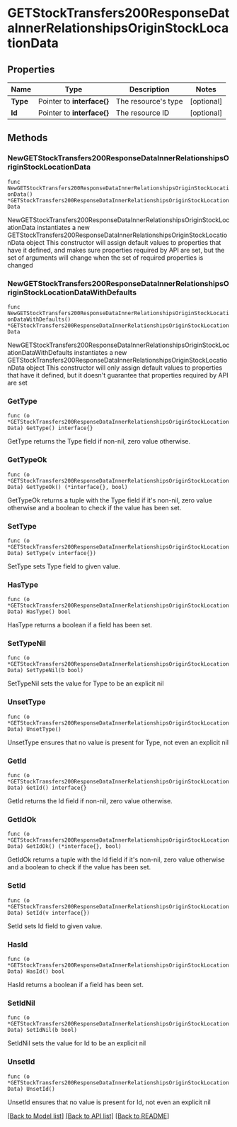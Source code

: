 # GETStockTransfers200ResponseDataInnerRelationshipsOriginStockLocationData

## Properties

Name | Type | Description | Notes
------------ | ------------- | ------------- | -------------
**Type** | Pointer to **interface{}** | The resource&#39;s type | [optional] 
**Id** | Pointer to **interface{}** | The resource ID | [optional] 

## Methods

### NewGETStockTransfers200ResponseDataInnerRelationshipsOriginStockLocationData

`func NewGETStockTransfers200ResponseDataInnerRelationshipsOriginStockLocationData() *GETStockTransfers200ResponseDataInnerRelationshipsOriginStockLocationData`

NewGETStockTransfers200ResponseDataInnerRelationshipsOriginStockLocationData instantiates a new GETStockTransfers200ResponseDataInnerRelationshipsOriginStockLocationData object
This constructor will assign default values to properties that have it defined,
and makes sure properties required by API are set, but the set of arguments
will change when the set of required properties is changed

### NewGETStockTransfers200ResponseDataInnerRelationshipsOriginStockLocationDataWithDefaults

`func NewGETStockTransfers200ResponseDataInnerRelationshipsOriginStockLocationDataWithDefaults() *GETStockTransfers200ResponseDataInnerRelationshipsOriginStockLocationData`

NewGETStockTransfers200ResponseDataInnerRelationshipsOriginStockLocationDataWithDefaults instantiates a new GETStockTransfers200ResponseDataInnerRelationshipsOriginStockLocationData object
This constructor will only assign default values to properties that have it defined,
but it doesn't guarantee that properties required by API are set

### GetType

`func (o *GETStockTransfers200ResponseDataInnerRelationshipsOriginStockLocationData) GetType() interface{}`

GetType returns the Type field if non-nil, zero value otherwise.

### GetTypeOk

`func (o *GETStockTransfers200ResponseDataInnerRelationshipsOriginStockLocationData) GetTypeOk() (*interface{}, bool)`

GetTypeOk returns a tuple with the Type field if it's non-nil, zero value otherwise
and a boolean to check if the value has been set.

### SetType

`func (o *GETStockTransfers200ResponseDataInnerRelationshipsOriginStockLocationData) SetType(v interface{})`

SetType sets Type field to given value.

### HasType

`func (o *GETStockTransfers200ResponseDataInnerRelationshipsOriginStockLocationData) HasType() bool`

HasType returns a boolean if a field has been set.

### SetTypeNil

`func (o *GETStockTransfers200ResponseDataInnerRelationshipsOriginStockLocationData) SetTypeNil(b bool)`

 SetTypeNil sets the value for Type to be an explicit nil

### UnsetType
`func (o *GETStockTransfers200ResponseDataInnerRelationshipsOriginStockLocationData) UnsetType()`

UnsetType ensures that no value is present for Type, not even an explicit nil
### GetId

`func (o *GETStockTransfers200ResponseDataInnerRelationshipsOriginStockLocationData) GetId() interface{}`

GetId returns the Id field if non-nil, zero value otherwise.

### GetIdOk

`func (o *GETStockTransfers200ResponseDataInnerRelationshipsOriginStockLocationData) GetIdOk() (*interface{}, bool)`

GetIdOk returns a tuple with the Id field if it's non-nil, zero value otherwise
and a boolean to check if the value has been set.

### SetId

`func (o *GETStockTransfers200ResponseDataInnerRelationshipsOriginStockLocationData) SetId(v interface{})`

SetId sets Id field to given value.

### HasId

`func (o *GETStockTransfers200ResponseDataInnerRelationshipsOriginStockLocationData) HasId() bool`

HasId returns a boolean if a field has been set.

### SetIdNil

`func (o *GETStockTransfers200ResponseDataInnerRelationshipsOriginStockLocationData) SetIdNil(b bool)`

 SetIdNil sets the value for Id to be an explicit nil

### UnsetId
`func (o *GETStockTransfers200ResponseDataInnerRelationshipsOriginStockLocationData) UnsetId()`

UnsetId ensures that no value is present for Id, not even an explicit nil

[[Back to Model list]](../README.md#documentation-for-models) [[Back to API list]](../README.md#documentation-for-api-endpoints) [[Back to README]](../README.md)


